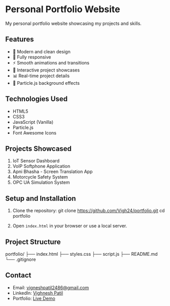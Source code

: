 # Personal Portfolio Website

My personal portfolio website showcasing my projects and skills.

## Features

- 🎨 Modern and clean design
- 📱 Fully responsive
- ⚡ Smooth animations and transitions
- 🌟 Interactive project showcases
- 📊 Real-time project details
- 🎯 Particle.js background effects

## Technologies Used

- HTML5
- CSS3
- JavaScript (Vanilla)
- Particle.js
- Font Awesome Icons

## Projects Showcased

1. IoT Sensor Dashboard
2. VoIP Softphone Application
3. Apni Bhasha - Screen Translation App
4. Motorcycle Safety System
5. OPC UA Simulation System

## Setup and Installation

1. Clone the repository: 
git clone https://github.com/Vigh24/portfolio.git
cd portfolio

3. Open `index.html` in your browser or use a local server.

## Project Structure
portfolio/
├── index.html
├── styles.css
├── script.js
├── README.md
└── .gitignore


## Contact

- Email: vigneshpatil2486@gmail.com
- LinkedIn: [Vighnesh Patil](https://www.linkedin.com/in/vighneshpatil2410)
- Portfolio: [Live Demo](https://vighnesh-patil.vercel.app)